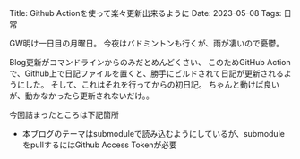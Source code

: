 Title: Github Actionを使って楽々更新出来るように
Date: 2023-05-08
Tags: 日常

GW明け一日目の月曜日。
今夜はバドミントンも行くが、雨が凄いので憂鬱。

Blog更新がコマンドラインからのみだとめんどくさい、
このためGitHub Actionで、Github上で日記ファイルを置くと、勝手にビルドされて日記が更新されるようにした。
そして、これはそれを行ってからの初日記。
ちゃんと動けば良いが、動かなかったら更新されないだけ。。

今回詰まったところは下記箇所
* 本ブログのテーマはsubmoduleで読み込むようにしているが、submoduleをpullするにはGithub Access Tokenが必要

